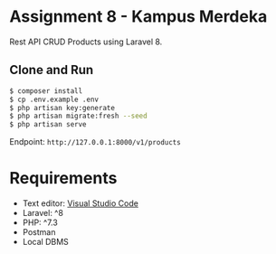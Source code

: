 # Assignment 8 - Kampus Merdeka
Rest API CRUD Products using Laravel 8.

## Clone and Run
```sh
$ composer install
$ cp .env.example .env
$ php artisan key:generate
$ php artisan migrate:fresh --seed
$ php artisan serve
```

Endpoint: `http://127.0.0.1:8000/v1/products`


# Requirements
- Text editor: [Visual Studio Code](https://code.visualstudio.com/)
- Laravel: ^8
- PHP: ^7.3
- Postman
- Local DBMS